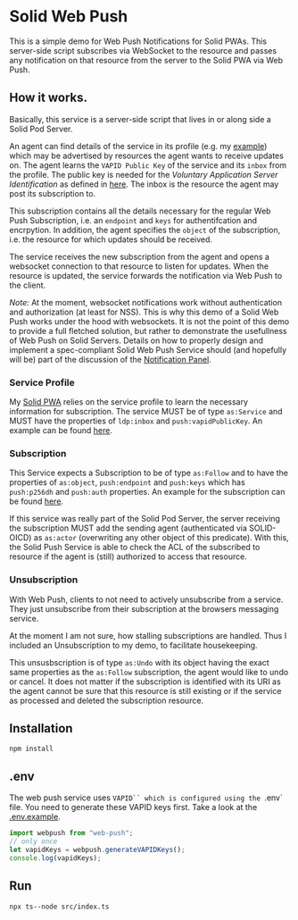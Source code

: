 # Solid Web Push

This is a simple demo for Web Push Notifications for Solid PWAs.
This server-side script subscribes via WebSocket to the resource and passes any notification on that resource from the server to the Solid PWA via Web Push.

## How it works.
Basically, this service is a server-side script that lives in or along side a Solid Pod Server.  

An agent can find details of the service in its profile (e.g. my [example](./model/service$.ttl)) which may be advertised by resources the agent wants to receive updates on.
The agent learns the `VAPID Public Key` of the service and its `inbox` from the profile.
The public key is needed for the  _Voluntary Application Server Identification_ as defined in [here](https://datatracker.ietf.org/doc/html/draft-ietf-webpush-vapid-01).
The inbox is the resource the agent may post its subscription to.  

This subscription contains all the details necessary for the regular Web Push Subscription, i.e. an `endpoint` and `keys` for authentifcation and encrpytion.
In addition, the agent specifies the `object` of the subscription, i.e. the resource for which updates should be received.  

The service receives the new subscription from the agent and opens a websocket connection to that resource to listen for updates.
When the resource is updated, the service forwards the notification via Web Push to the client.

_Note:_ At the moment, websocket notifications work without authentication and authorization (at least for NSS). 
This is why this demo of a Solid Web Push works under the hood with websockets.
It is not the point of this demo to provide a full fletched solution, but rather to demonstrate the usefullness of Web Push on Solid Servers.
Details on how to properly design and implement a spec-compliant Solid Web Push Service should (and hopefully will be) part of the discussion of the [Notification Panel](https://github.com/solid/notifications-panel/).

### Service Profile
My [Solid PWA]() relies on the service profile to learn the necessary information for subscription.
The service MUST be of type `as:Service` and MUST have the properties of `ldp:inbox` and `push:vapidPublicKey`.
An example can be found [here](./model/service$.ttl).  

### Subscription
This Service expects a Subscription to be of type `as:Follow` and to have the properties of `as:object`, `push:endpoint` and `push:keys` which has `push:p256dh` and `push:auth` properties.
An example for the subscription can be found [here](./model/service$.ttl).

If this service was really part of the Solid Pod Server, the server receiving the subscription MUST add the sending agent (authenticated via SOLID-OICD) as `as:actor` (overwriting any other object of this predicate). 
With this, the Solid Push Service is able to check the ACL of the subscribed to resource if the agent is (still) authorized to access that resource.

### Unsubscription
With Web Push, clients to not need to actively unsubscribe from a service.
They just unsubscribe from their subscription at the browsers messaging service.

At the moment I am not sure, how stalling subscriptions are handled.
Thus I included an Unsubscription to my demo, to facilitate housekeeping.

This unsusbscription is of type `as:Undo` with its object having the exact same properties as the `as:Follow` subscription, the agent would like to undo or cancel.
It does not matter if the subscription is identified with its URI as the agent cannot be sure that this resource is still existing or if the service as processed and deleted the subscription resource.

## Installation
```
npm install
```

## .env
The web push service uses `VAPID`` which is configured using the `.env` file. 
You need to generate these VAPID keys first.
Take a look at the [.env.example](./.env.example).

```ts
import webpush from "web-push"; 
// only once
let vapidKeys = webpush.generateVAPIDKeys();
console.log(vapidKeys);
```

## Run
```
npx ts--node src/index.ts
```

